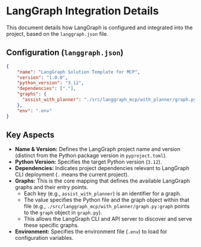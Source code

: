 # LangGraph Integration Details

This document details how LangGraph is configured and integrated into the project, based on the `langgraph.json` file.

## Configuration (`langgraph.json`)

```json
{
    "name": "LangGraph Solution Template for MCP",
    "version": "1.0.0",
    "python_version": "3.12",
    "dependencies": ["."],
    "graphs": {
      "assist_with_planner": "./src/langgraph_mcp/with_planner/graph.py:graph"
    },
    "env": ".env"
}
```

## Key Aspects

*   **Name & Version:** Defines the LangGraph project name and version (distinct from the Python package version in `pyproject.toml`).
*   **Python Version:** Specifies the target Python version (`3.12`).
*   **Dependencies:** Indicates project dependencies relevant to LangGraph CLI deployment (`.` means the current project).
*   **Graphs:** This is the core mapping that defines the available LangGraph graphs and their entry points.
    *   Each key (e.g., `assist_with_planner`) is an identifier for a graph.
    *   The value specifies the Python file and the graph object within that file (e.g., `./src/langgraph_mcp/with_planner/graph.py:graph` points to the `graph` object in `graph.py`).
    *   This allows the LangGraph CLI and API server to discover and serve these specific graphs.
*   **Environment:** Specifies the environment file (`.env`) to load for configuration variables. 